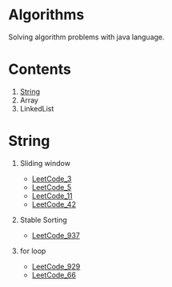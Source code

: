 # Algorithms

Solving algorithm problems with java language.

# Contents
1. [String](#String)
2. Array
3. LinkedList

# String
1. Sliding window
   - [LeetCode_3](/src/arraysAndStrings/LeetCode3.java)
   - [LeetCode_5](/src/arraysAndStrings/LeetCode5.java)
   - [LeetCode_11](/src/arraysAndStrings/LeetCode11.java)
   - [LeetCode_42](/src/arraysAndStrings/LeetCode42.java)
   
2. Stable Sorting
   - [LeetCode_937](/src/arraysAndStrings/LeetCode937.java)

3. for loop
   - [LeetCode_929](/src/arraysAndStrings/LeetCode929.java)
   - [LeetCode_66](/src/arraysAndStrings/LeetCode66.java)